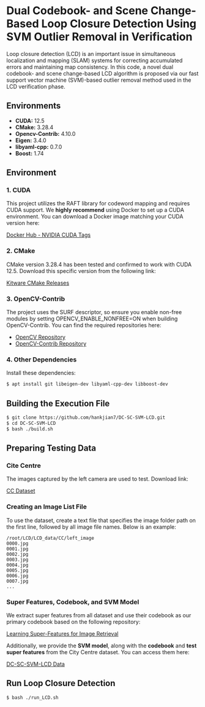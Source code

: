 # Dual Codebook- and Scene Change-Based Loop Closure Detection Using SVM Outlier Removal in Verification

Loop closure detection (LCD) is an important issue in simultaneous localization and mapping (SLAM) systems for correcting accumulated errors and maintaining map consistency. In this code, a novel dual codebook- and scene change-based LCD algorithm is proposed via our fast support vector machine (SVM)-based outlier removal method used in the LCD verification phase. 

## Environments

- **CUDA:** 12.5
- **CMake:** 3.28.4
- **Opencv-Contrib:** 4.10.0
- **Eigen:** 3.4.0
- **libyaml-cpp:** 0.7.0
- **Boost:** 1.74

## Environment

### 1. CUDA
This project utilizes the RAFT library for codeword mapping and requires CUDA support. We **highly recommend** using Docker to set up a CUDA environment. You can download a Docker image matching your CUDA version here:

[Docker Hub - NVIDIA CUDA Tags](https://hub.docker.com/r/nvidia/cuda/tags)

### 2. CMake
CMake version 3.28.4 has been tested and confirmed to work with CUDA 12.5. Download this specific version from the following link:

[Kitware CMake Releases](https://github.com/Kitware/CMake/releases)

### 3. OpenCV-Contrib
The project uses the SURF descriptor, so ensure you enable non-free modules by setting OPENCV_ENABLE_NONFREE=ON when building OpenCV-Contrib. You can find the required repositories here:

- [OpenCV Repository](https://github.com/opencv/opencv)
- [OpenCV-Contrib Repository](https://github.com/opencv/opencv_contrib)

### 4. Other Dependencies
Install these dependencies:

```bash
$ apt install git libeigen-dev libyaml-cpp-dev libboost-dev
```
## Building the Execution File
```bash
$ git clone https://github.com/hankjian7/DC-SC-SVM-LCD.git
$ cd DC-SC-SVM-LCD
$ bash ./build.sh
```

## Preparing Testing Data
### Cite Centre
The images captured by the left camera are used to test. Download link:

[CC Dataset](https://www.robots.ox.ac.uk/~mobile/IJRR_2008_Dataset/data.html)

### Creating an Image List File
To use the dataset, create a text file that specifies the image folder path on the first line, followed by all image file names. Below is an example:
```
/root/LCD/LCD_data/CC/left_image
0000.jpg
0001.jpg
0002.jpg
0003.jpg
0004.jpg
0005.jpg
0006.jpg
0007.jpg
...
```
### Super Features, Codebook, and SVM Model
We extract super features from all dataset and use their codebook as our primary codebook based on the following repository: 

[Learning Super-Features for Image Retrieval](https://github.com/naver/FIRe?tab=readme-ov-file)

Additionally, we provide the **SVM model**, along with the **codebook** and **test super features** from the City Centre dataset. You can access them here:

[DC-SC-SVM-LCD Data](https://drive.google.com/drive/folders/1KjUwPw_jBxBGoRN3eaXtgFEekJWRxH5J?usp=drive_link)

## Run Loop Closure Detection
```bash
$ bash ./run_LCD.sh
```

